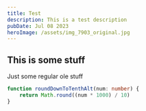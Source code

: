 ```yaml
---
title: Test
description: This is a test description
pubDate: Jul 08 2023
heroImage: /assets/img_7903_original.jpg
---
```


## This is some stuff

Just some regular ole stuff

```typescript
function roundDownToTenthAlt(num: number) {
	return Math.round((num * 1000) / 10)
}
```
